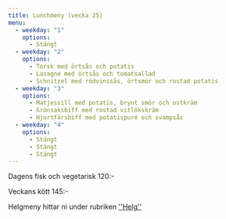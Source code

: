 ```yaml
---
title: Lunchmeny (vecka 25)
menu:
  - weekday: "1"
    options:
      - Stängt
  - weekday: "2"
    options:
      - Torsk med örtsås och potatis
      - Lasagne med örtsås och tomatsallad
      - Schnitzel med rödvinssås, örtsmör och rostad potatis
  - weekday: "3"
    options:
      - Matjessill med potatis, brynt smör och ostkräm
      - Grönsaksbiff med rostad vitlökskräm
      - Hjortfärsbiff med potatispuré och svampsås
  - weekday: "4"
    options:
      - Stängt
      - Stängt
      - Stängt
---
```

Dagens fisk och vegetarisk 120:-

Veckans kött 145:-



Helgmeny hittar ni under rubriken [''Helg''](https://www.restaurangstoraholm.se/helg?i=2)